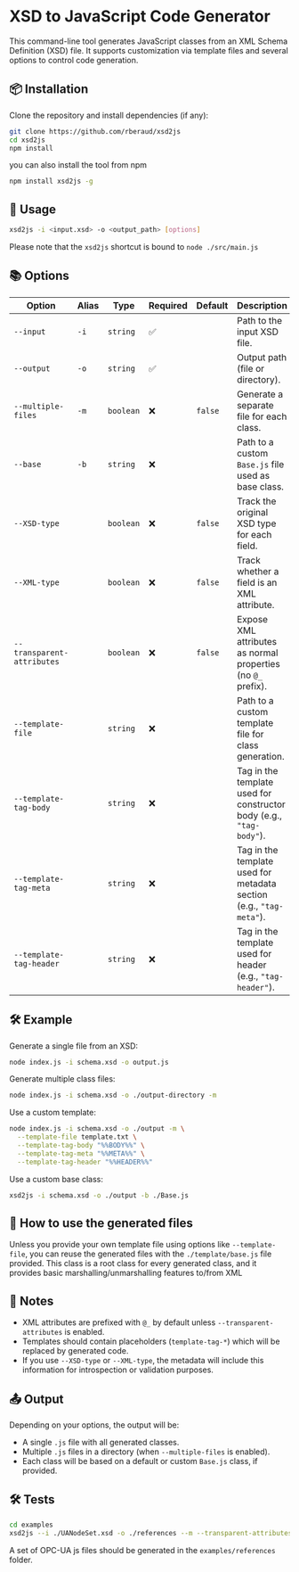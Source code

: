 # XSD to JavaScript Code Generator

This command-line tool generates JavaScript classes from an XML Schema Definition (XSD) file. It supports customization via template files and several options to control code generation.

## 📦 Installation

Clone the repository and install dependencies (if any):

```bash
git clone https://github.com/rberaud/xsd2js
cd xsd2js
npm install
```

you can also install the tool from npm

```bash
npm install xsd2js -g
```

## 🚀 Usage

```bash
xsd2js -i <input.xsd> -o <output_path> [options]
```

Please note that the `xsd2js` shortcut is bound to `node ./src/main.js`

## 📚 Options

| Option                     | Alias | Type      | Required | Default | Description                                                         |
| -------------------------- | ----- | --------- | -------- | ------- | ------------------------------------------------------------------- |
| `--input`                  | `-i`  | `string`  | ✅       |         | Path to the input XSD file.                                         |
| `--output`                 | `-o`  | `string`  | ✅       |         | Output path (file or directory).                                    |
| `--multiple-files`         | `-m`  | `boolean` | ❌       | `false` | Generate a separate file for each class.                            |
| `--base`                   | `-b`  | `string`  | ❌       |         | Path to a custom `Base.js` file used as base class.                 |
| `--XSD-type`               |       | `boolean` | ❌       | `false` | Track the original XSD type for each field.                         |
| `--XML-type`               |       | `boolean` | ❌       | `false` | Track whether a field is an XML attribute.                          |
| `--transparent-attributes` |       | `boolean` | ❌       | `false` | Expose XML attributes as normal properties (no `@_` prefix).        |
| `--template-file`          |       | `string`  | ❌       |         | Path to a custom template file for class generation.                |
| `--template-tag-body`      |       | `string`  | ❌       |         | Tag in the template used for constructor body (e.g., `"tag-body"`). |
| `--template-tag-meta`      |       | `string`  | ❌       |         | Tag in the template used for metadata section (e.g., `"tag-meta"`). |
| `--template-tag-header`    |       | `string`  | ❌       |         | Tag in the template used for header (e.g., `"tag-header"`).         |

## 🛠 Example

Generate a single file from an XSD:

```bash
node index.js -i schema.xsd -o output.js
```

Generate multiple class files:

```bash
node index.js -i schema.xsd -o ./output-directory -m
```

Use a custom template:

```bash
node index.js -i schema.xsd -o ./output -m \
  --template-file template.txt \
  --template-tag-body "%%BODY%%" \
  --template-tag-meta "%%META%%" \
  --template-tag-header "%%HEADER%%"
```

Use a custom base class:

```bash
xsd2js -i schema.xsd -o ./output -b ./Base.js
```

## 📎 How to use the generated files

Unless you provide your own template file using options like `--template-file`, you can reuse the generated files with the `./template/base.js` file provided. This class is a root class for every generated class, and it provides basic marshalling/unmarshalling features to/from XML

## 📎 Notes

- XML attributes are prefixed with `@_` by default unless `--transparent-attributes` is enabled.
- Templates should contain placeholders (`template-tag-*`) which will be replaced by generated code.
- If you use `--XSD-type` or `--XML-type`, the metadata will include this information for introspection or validation purposes.

## 📤 Output

Depending on your options, the output will be:

- A single `.js` file with all generated classes.
- Multiple `.js` files in a directory (when `--multiple-files` is enabled).
- Each class will be based on a default or custom `Base.js` class, if provided.

## 🛠 Tests

```bash
cd examples
xsd2js --i ./UANodeSet.xsd -o ./references --m --transparent-attributes --XSD-type--XML-type
```

A set of OPC-UA js files should be generated in the `examples/references` folder.
